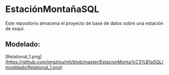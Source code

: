 # EstaciónMontañaSQL
Este repositorio almacena el proyecto de base de datos sobre una estación de esquí.

## Modelado:
[Relational_1.png] (https://github.com/imgzlou/mli/blob/master/EstacionMonta%C3%B1aSQL/modelado/Relational_1.png)




